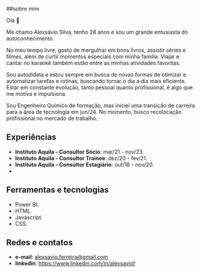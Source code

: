 ##sobre mim

Olá 👋

Me chamo Alexsávio Silva, tenho 28 anos e sou um grande entusiasta do autoconhecimento. 

No meu tempo livre, gosto de mergulhar em bons livros, assistir séries e filmes, além de curtir momentos especiais com minha família. Viajar e cantar no karaokê também estão entre as minhas atividades favoritas.

Sou autodidata e estou sempre em busca de novas formas de otimizar e automatizar tarefas e rotinas, buscando tornar o dia a dia mais eficiente. Estar em constante evolução, tanto pessoal quanto profissional, é algo que me motiva e impulsiona.

Sou Engenheiro Químico de formação, mas iniciei uma transição de carreira para a área de tecnologia em jun/24. No momento, busco recolocação profissional no mercado de trabalho.

## Experiências

- **Instituto Aquila - Consultor Sócio**: mar/21 - nov/23.
- **Instituto Aquila - Consultor Trainee**: dez/20 - fev/21.
- **Instituto Aquila - Consultor Estagiário**: out/18 - nov/20.
- 
## Ferramentas e tecnologias 

- Power BI.
- HTML.
- Javascript.
- CSS.

## Redes e contatos

- **e-mail**: alexsavio.ferreira@gmail.com
- **linkedin**: https://www.linkedin.com/in/alexsaviof


<!---
alexsaviosilva/alexsaviosilva is a ✨ special ✨ repository because its `README.md` (this file) appears on your GitHub profile.
You can click the Preview link to take a look at your changes.
--->
